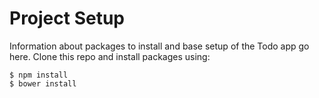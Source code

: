 # Project Setup

Information about packages to install and base setup of the Todo app go here.  Clone this repo and install packages using:

```
$ npm install
$ bower install
```



